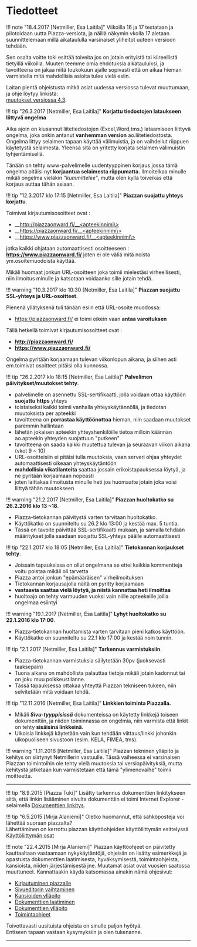 # Tiedotteet

!!! note "18.4.2017 [Netmiller, Esa Laitila]"
 	Viikoilla 16 ja 17 testataan ja pilotoidaan uutta Piazza-versiota, ja näillä näkymin vkolla 17 aletaan
	suunnittelemaan millä aikataululla varsinaiset yliheitot uuteen versioon tehdään.

Sen osalta voitte toki esittää toiveita jos on jotain erityistä tai kiireellistä tietyillä viikoilla.
Muuten teemme omia ehdotuksia aikatauluiksi, ja tavoitteena on jakaa niitä toukokuun ajalle sopivasti
että on aikaa hieman varmistella mitä mahdollisia asioita tulee vielä esiin.

Laitan pientä ohjeistusta mitkä asiat uudessa versiossa tulevat muuttumaan, ja ohje löytyy linkistä:<br>
[muutokset versiossa 4.3](muutokset_v43).


!!! tip "26.3.2017 [Netmiller, Esa Laitila]"
	__Korjattu tiedostojen lataukseen liittyvä ongelma__

Aika ajoin on kiusannut liitetiedostojen (Excel,Word,tms.) lataamiseen liittyvä ongelma, joka onkin antanut __vanhemman version__ ao.liitetiedostosta.
Ongelma littyy selaimen tapaan käyttää välimuistia, ja on vaihdellut riippuen käytetystä selaimesta. Yleensä sitä on yritetty korjata selaimen välimuistin tyhjentämisellä.

Tänään on tehty www-palvelimelle uudentyyppinen korjaus jossa tämä ongelma pitäisi nyt __korjaantua selaimesta riippumatta.__
Ilmoitelkaa minulle mikäli ongelma vieläkin _"kummittelee"_, mutta olen kyllä toiveikas että korjaus auttaa tähän asiaan.


!!! tip "12.3.2017 klo 17:15 [Netmiller, Esa Laitila]"
    __Piazzan suojattu yhteys korjattu__.

Toimivat kirjautumisosoitteet ovat :

* __http://piazzaonward.fi/__<apteekinnimi\>
* __https://piazzaonward.fi/__<apteekinnimi\>
* __https://www.piazzaonward.fi/__<apteekinnimi\>

jotka kaikki ohjataan automaattisesti osoitteeseen : __https://www.piazzaonward.fi/<apteekinnimi>__ joten ei ole väliä mitä noista ym.osoitemuodoista käyttää.

Mikäli huomaat jonkun URL-osoitteen joka toimii mielestäsi virheellisesti, niin ilmoitus minulle ja katsotaan voidaanko sille jotain tehdä.

!!! warning "10.3.2017 klo 10:30 [Netmiller, Esa Laitila]"
    __Piazzan suojattu SSL-yhteys ja URL-osoitteet__.

Pienenä yllätyksenä tuli tänään esiin että URL-osoite muodossa:

* https://piazzaonward.fi/<apteekinnimi> ei toimi oikein vaan __antaa varoituksen__

Tällä hetkellä toimivat kirjautumisosoitteet ovat :

* __http://piazzaonward.fi/<apteekinnimi>__
* __https://www.piazzaonward.fi/<apteekinnimi>__

Ongelma pyritään korjaamaan tulevan viikonlopun aikana, ja siihen asti em.toimivat osoitteet pitäisi olla kunnossa.


!!! tip "26.2.2017 klo 18:15 [Netmiller, Esa Laitila]"
    __Palvelimen päivitykset/muutokset tehty__.
* palvelimelle on asennettu SSL-sertifikaatti, jolla voidaan ottaa käyttöön __suojattu https__ yhteys
* toistaiseksi kaikki toimii vanhalla yhteyskäytännöllä, ja tiedotan muutoksista per apteekki
* tavoitteena on __porrastaa käyttöönottoa__ hieman, niin saadaan muutokset paremmin hallintaan
* lähetän jokaisen apteekin yhteyshenkilöille tietoa milloin käännän ao.apteekin yhteyden suojattuun "putkeen"
* tavoitteena on saada kaikki muutettua tulevan ja seuraavan viikon aikana (vkot 9 ~ 10)
* URL-osoitteisiin ei pitäisi tulla muutoksia, vaan serveri ohjaa yhteydet automaattisesti oikeaan yhteyskäytäntöön
* __mahdollisia vikatilanteita__ saattaa jossain erikoistapauksessa löytyä, ja ne pyritään korjaamaan nopeasti
* joten laittakaa ilmoitusta minulle heti jos huomaatte jotain joka voisi liittyä tähän muutokseen

!!! warning "21.2.2017 [Netmiller, Esa Laitila]"
    __Piazzan huoltokatko su 26.2.2016 klo 13 ~18__.
* Piazza-tietokannan päivitystä varten tarvitaan huoltokatko.
* Käyttökatko on suunniteltu su 26.2 klo 13:00 ja kestää max. 5 tuntia.
* Tässä on tavoite päivittää SSL-sertifikaatti mukaan, ja samalla tehdään määritykset jolla saadaan suojattu SSL-yhteys päälle automaattisesti

!!! tip "22.1.2017 klo 18:05 [Netmiller, Esa Laitila]"
    __Tietokannan korjaukset tehty__.
* Joissain tapauksissa on ollut ongelmana se ettei kaikkia kommentteja voitu poistaa mikäli oli tarvetta
* Piazza antoi jonkun "epämääräisen" virheilmoituksen
* Tietokannan korjausajolla näitä on pyritty korjaamaan
* __vastaavia saattaa vielä löytyä, ja niistä kannattaa heti ilmoittaa__
* huoltoajo on tehty varmuuden vuoksi vain niille apteekeille joilla ongelmaa esiintyi

!!! warning "19.1.2017 [Netmiller, Esa Laitila]"
    __Lyhyt huoltokatko su 22.1.2016 klo 17:00__.
* Piazza-tietokannan huoltamista varten tarvitaan pieni katkos käyttöön.
* Käyttökatko on suunniteltu su 22.1 klo 17:00 ja kestää noin tunnin.

!!! tip "2.1.2017 [Netmiller, Esa Laitila]"
    __Tarkennus varmistuksiin__.
* Piazza-tietokannan varmistuksia säilytetään 30pv (juoksevasti taaksepäin)
* Tuona aikana on mahdollista palauttaa tietoja mikäli jotain kadonnut tai on joku muu poikkeustilanne.
* Tässä tapauksessa ottakaa yhteyttä Piazzan tekniseen tukeen, niin selvitetään mitä voidaan tehdä.

!!! tip "12.11.2016 [Netmiller, Esa Laitila]"
	__Linkkien toiminta Piazzalla.__
* Mikäli ___Sivu-tyyppisissä___ dokumenteissa on käytetty linkkejä toiseen dokumenttiin,
ja niiden toiminnassa on ongelmia, niin varmista että linkit on tehty
__sisäisinä linkkeinä__.
* Ulkoisia linkkejä käytetään vain kun tehdään viittaus/linkki johonkin ulkopuoliseen sivustoon (esim. KELA, FIMEA, tms).

!!! warning "1.11.2016 [Netmiller, Esa Laitila]"
	Piazzan tekninen ylläpito ja kehitys on siirtynyt Netmillerin vastuulle.
	Tässä vaiheessa ei varsinaisen Piazzan toimintoihin ole tehty vielä muutoksia tai versiopäivityksiä, mutta kehitystä jatketaan
	kun varmistetaan että tämä "ylimenovaihe" toimii moitteetta.

----

!!! tip "8.9.2015 [Piazza Tuki]"
	Lisätty tarkennus dokumenttien linkitykseen siitä, että linkin lisääminen sivulta dokumenttiin ei toimi Internet Explorer -selaimella [Dokumenttien linkitys](dokumentin_tekeminen/#dokumenttien-linkitys).

!!! tip "6.5.2015 [Mirja Alaniemi]"
	Oletko huomannut, että sähköposteja voi lähettää suoraan piazzalta?<br>
	Lähettäminen on kerrottu piazzan käyttöohjeiden käyttöliittymän esittelyssä [Käyttöliittymän osat](kayttoliittyma/#sahkopostin-lahettaminen-ja-nakyman-tulostaminen)

!!! note "22.4.2015 [Mirja Alaniemi]"
 	Piazzan käyttöohjeet on päivitetty kauttaaltaan vastaamaan nykykäytäntöjä, ohjeisiin on lisätty esimerkkejä ja opastusta dokumenttien laatimisesta, hyväksymisestä, toimintaohjeista, kansioista, niiden järjestämisestä jne. Muutamat asiat ovat vuosien saatossa muuttuneet. Kannattaakin käydä katsomassa ainakin nämä ohjesivut:
	<ul>
	<li>[Kirjautuminen piazzalle](Kirjautuminen)</li>
	<li>[Sivueditorin vaihtaminen](SivuEditorit)</li>
	<li>[Kansioiden ylläpito](wiki:KansionTekeminen)</li>
	<li>[Dokumenttien laatiminen](DokumentinTekeminen)</li>
	<li>[Dokumenttien ylläpito](wiki:DokumentinJulkaiseminen)</li>
	<li>[Toimintaohjeet](DokumenttiHistoria)</li>
	</ul>
	Toivottavasti uusituista ohjeista on sinulle paljon hyötyä.<br>
	Entiseen tapaan vastaan kysymyksiin ja olen tukenanne.


----
